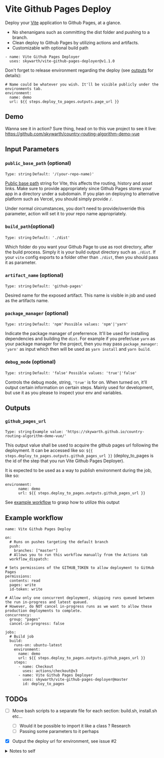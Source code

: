 # Vite Github Pages Deploy

<!-- ![GitHub all releases](https://img.shields.io/github/downloads/skywarth/vite-github-pages-deployer/total?style=for-the-badge) -->

Deploy your [Vite](https://vitejs.dev/guide/) application to Github Pages, at a glance. 
- No shenanigans such as committing the dist folder and pushing to a branch. 
- Clean deploy to Github Pages by utilizing actions and artifacts.
- Customizable with optional build path

```
- name: Vite Github Pages Deployer
  uses: skywarth/vite-github-pages-deployer@v1.1.0
```

Don't forget to release environment regarding the deploy (see [outputs](#outputs) for details):
```
# Name could be whatever you wish. It'll be visible publicly under the environments tab.
environment:
  name: demo
  url: ${{ steps.deploy_to_pages.outputs.page_url }}
```

## Demo

Wanna see it in action? Sure thing, head on to this vue project to see it live: https://github.com/skywarth/country-routing-algorithm-demo-vue


## Input Parameters

### `public_base_path` (optional)
`Type: string`
`Default: '/(your-repo-name)'`

[Public base path](https://vitejs.dev/guide/build.html#public-base-path) string for Vite, this affects the routing, history and asset links. Make sure to provide appropriately since Github Pages stores your app in a directory under a subdomain. If you plan on deploying to alternative platform such as Vercel, you should simply provide `/`. 

Under normal circumstances, you don't need to provide/override this parameter, action will set it to your repo name appropriately.

### `build_path`(optional)
`Type: string`
`Default: './dist'`

Which folder do you want your Github Page to use as root directory, after the build process. Simply it is your build output directory such as `./dist`. If your `vite` config exports to a folder other than `./dist`, then you should pass it as parameter.

### `artifact_name` (optional)
`Type: string`
`Default: 'github-pages'`

Desired name for the exposed artifact. This name is visible in job and used as the artifacts name.


### `package_manager` (optional)
`Type: string`
`Default: 'npm'`
`Possible values: 'npm'|'yarn'`

Indicate the package manager of preferrence. It'll be used for installing dependencies and building the `dist`. For example if you prefer/use `yarn` as your package manager for the project, then you may pass `package_manager: 'yarn'` as input which then will be used as `yarn install` and `yarn build`.

### `debug_mode` (optional)
`Type: string`
`Default: 'false'`
`Possible values: 'true'|'false'`

Controls the debug mode, string, `'true'` is for on. When turned on, it'll output certain information on certain steps. Mainly used for development, but use it as you please to inspect your env and variables.

<a name="outputs"></a>
## Outputs


### `github_pages_url`
`Type: string`
`Example value: 'https://skywarth.github.io/country-routing-algorithm-demo-vue/'`

This output value shall be used to acquire the github pages url following the deployment. It can be accessed like so: `${{ steps.deploy_to_pages.outputs.github_pages_url }}` (deploy_to_pages is the id of the step that you run Vite Github Pages Deployer).

It is expected to be used as a way to publish environment during the job, like so:
```
environment:
      name: demo
      url: ${{ steps.deploy_to_pages.outputs.github_pages_url }}
```

See [example workflow](#example-workflow) to grasp how to utilize this output




<a name="example-workflow"></a>
## Example workflow 
```
name: Vite Github Pages Deploy

on:
  # Runs on pushes targeting the default branch
  push:
    branches: ["master"]
  # Allows you to run this workflow manually from the Actions tab
  workflow_dispatch:

# Sets permissions of the GITHUB_TOKEN to allow deployment to GitHub Pages
permissions:
  contents: read
  pages: write
  id-token: write

# Allow only one concurrent deployment, skipping runs queued between the run in-progress and latest queued.
# However, do NOT cancel in-progress runs as we want to allow these production deployments to complete.
concurrency:
  group: "pages"
  cancel-in-progress: false

jobs:
  # Build job
  build:
    runs-on: ubuntu-latest
    environment:
      name: demo
      url: ${{ steps.deploy_to_pages.outputs.github_pages_url }}
    steps:
      - name: Checkout
        uses: actions/checkout@v3
      - name: Vite Github Pages Deployer
        uses: skywarth/vite-github-pages-deployer@master
        id: deploy_to_pages

```

## TODOs

- [ ] Move bash scripts to a separate file for each section: build.sh, install.sh etc...
  - [ ] Would it be possible to import it like a class ? Research
  - [ ] Passing some parameters to it perhaps
- [X] Output the deploy url for environment, see issue #2


<details><summary>Notes to self</summary>

- `${{github.action_path}}`: Gives you the dir for this action itself.

- When you import a sh file in the bash shell, it is only accessible during that step only. This is due to the fact that each step is a shell on its own. 


</details>

